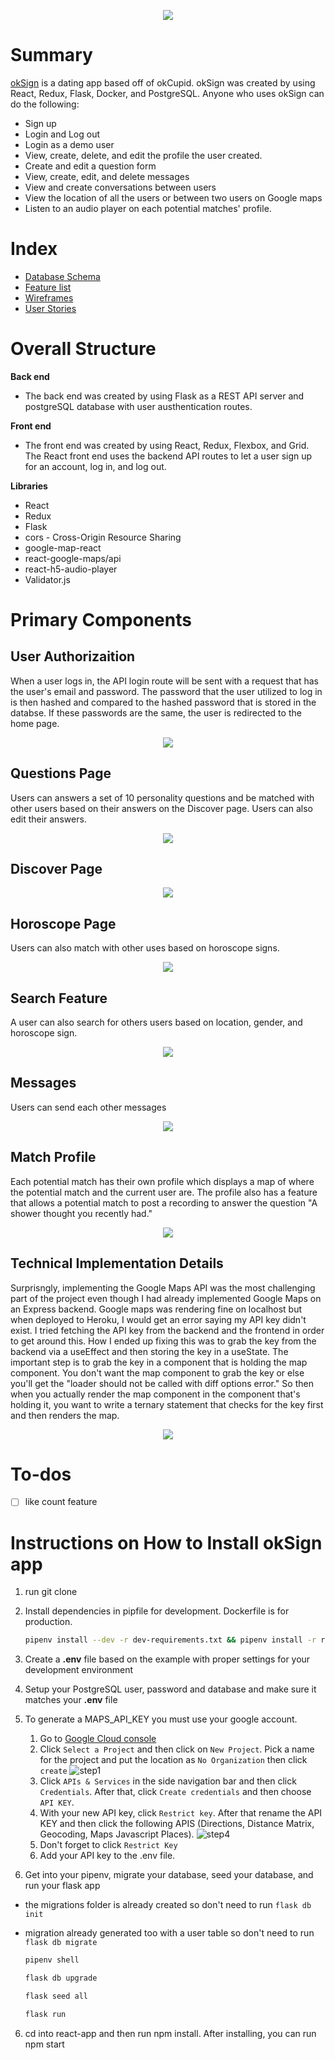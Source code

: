 <p align="center" width="80%">
  <img src="https://res.cloudinary.com/mabmab/image/upload/v1640760248/okSign/Screen_Shot_2021-12-28_at_10.44.01_PM_wfk2h3.png"/>
</p>

# Summary 
[okSign](https://oksign-kelseysry.herokuapp.com/login) is a dating app based off of okCupid. okSign was created by using React, Redux, Flask, Docker, and PostgreSQL. Anyone who uses okSign can do the following:

- Sign up
- Login and Log out
- Login as a demo user
- View, create, delete, and edit the profile the user created.
- Create and edit a question form 
- View, create, edit, and delete messages 
- View and create conversations between users
- View the location of all the users or between two users on Google maps
- Listen to an audio player on each potential matches' profile. 

# Index
- [Database Schema](https://github.com/kelseysry/okSign/wiki/Database-Schema)
- [Feature list](https://github.com/kelseysry/okSign/wiki/Feature-List)
- [Wireframes](https://github.com/kelseysry/okSign/wiki/Wireframe)
- [User Stories](https://github.com/kelseysry/okSign/wiki/User-Stories)

# Overall Structure

**Back end**
- The back end was created by using Flask as a REST API server and postgreSQL database with user austhentication routes.

**Front end**
- The front end was created by using React, Redux, Flexbox, and Grid. The React front end uses the backend API routes to let a user sign up for an account, log in, and log out.

**Libraries**
- React
- Redux
- Flask
- cors - Cross-Origin Resource Sharing
- google-map-react
- react-google-maps/api
- react-h5-audio-player
- Validator.js 


# Primary Components

## User Authorizaition

When a user logs in, the API login route will be sent with a request that has the user's email and password. The password that the user utilized to log in is then hashed and compared to the hashed password that is stored in the databse. If these passwords are the same, the user is redirected to the home page. 

  <p align="center" width="50%">
  <img src="https://res.cloudinary.com/mabmab/image/upload/v1640760060/okSign/Screen_Shot_2021-12-28_at_10.40.54_PM_pqkikw.png"/>
  </p>
  
## Questions Page 
 Users can answers a set of 10 personality questions and be matched with other users based on their answers on the Discover page. Users can also edit their answers. 
 
<p align="center" width="80%">
  <img src="https://res.cloudinary.com/mabmab/image/upload/v1640760970/okSign/Screen_Shot_2021-12-28_at_10.56.05_PM_o5a95t.png"/>
</p>

## Discover Page 
<p align="center" width="80%">
  <img src="https://res.cloudinary.com/mabmab/image/upload/v1640758417/okSign/Screen_Shot_2021-12-28_at_10.13.18_PM_uykgy2.png"/>
</p>

## Horoscope Page 
Users can also match with other uses based on horoscope signs.
<p align="center" width="80%">
  <img src="https://res.cloudinary.com/mabmab/image/upload/v1640758361/okSign/Screen_Shot_2021-12-28_at_10.12.34_PM_n6av3g.png"/>
</p>

## Search Feature 
 A user can also search for others users based on location, gender, and horoscope sign.
 <p align="center" width="80%">
  <img src="https://res.cloudinary.com/mabmab/image/upload/v1640758509/okSign/Screen_Shot_2021-12-28_at_10.15.04_PM_jb6lqd.png"/>
</p>

 ## Messages 
 Users can send each other messages 
  <p align="center" width="50%">
  <img src="https://res.cloudinary.com/mabmab/image/upload/v1640758587/okSign/Screen_Shot_2021-12-28_at_10.16.22_PM_ntkhbw.png"/>
  </p>
 
 ## Match Profile
 Each potential match has their own profile which displays a map of where the potential match and the current user are. The profile also has a feature that allows a potential match to post a recording to answer the question "A shower thought you recently had." 
  <p align="center" width="50%">
  <img src="https://res.cloudinary.com/mabmab/image/upload/v1640758629/okSign/Screen_Shot_2021-12-28_at_10.17.04_PM_rq4fsv.png"/>
  </p>

## Technical Implementation Details 
Surprisngly, implementing the Google Maps API was the most challenging part of the project even though I had already implemented Google Maps on an Express backend. Google maps was rendering fine on localhost but when deployed to Heroku, I would get an error saying my API key didn't exist. I tried fetching the API key from the backend and the frontend in order to get around this. How I ended up fixing this was to grab the key from the backend via a useEffect and then storing the key in a useState. The important step is to grab the key in a component that is holding the map component. You don't want the map component to grab the key or else you'll get the "loader should not be called with diff options error." So then when you actually render the map component in the component that's holding it, you want to write a ternary statement that checks for the key first and then renders the map.
  <p align="center" width="50%">
  <img src="https://res.cloudinary.com/mabmab/image/upload/v1640762015/okSign/Screen_Shot_2021-12-28_at_11.13.29_PM_cwo6yg.png"/>
  </p>

# To-dos
- [ ] like count feature 

# Instructions on How to Install okSign app 
1. run git clone
2. Install dependencies in pipfile for development. Dockerfile is for production.

      ```bash
      pipenv install --dev -r dev-requirements.txt && pipenv install -r requirements.txt
      ```
3. Create a **.env** file based on the example with proper settings for your
   development environment
4. Setup your PostgreSQL user, password and database and make sure it matches your **.env** file
5. To generate a MAPS_API_KEY you must use your google account. 
    1. Go to [Google Cloud console](https://console.cloud.google.com/)
    2. Click `Select a Project` and then click on `New Project`. Pick a name for the project and put the location as `No Organization` then click `create`
    ![step1](https://res.cloudinary.com/mabmab/image/upload/v1636849102/khmer_food/step1_ggni4z.png)
    3. Click `APIs & Services` in the side navigation bar and then click `Credentials`. After that, click `Create credentials` and then choose `API KEY`.
    4. With your new API key, click `Restrict key`. After that rename the API KEY and then click the following APIS (Directions, Distance Matrix, Geocoding, Maps Javascript Places). 
    ![step4](https://res.cloudinary.com/mabmab/image/upload/v1640762537/okSign/Screen_Shot_2021-12-28_at_11.22.08_PM_hokvpc.png)
    6.  Don't forget to click `Restrict Key`
    7.  Add your API key to the .env file.
6. Get into your pipenv, migrate your database, seed your database, and run your flask app
- the migrations folder is already created so don't need to run `flask db init`
- migration already generated too with a user table so don't need to run `flask db migrate`

   ```bash
   pipenv shell
   ```

   ```bash
   flask db upgrade
   ```

   ```bash
   flask seed all
   ```

   ```bash
   flask run
   ```

6. cd into react-app and then run npm install. After installing, you can run npm start 
